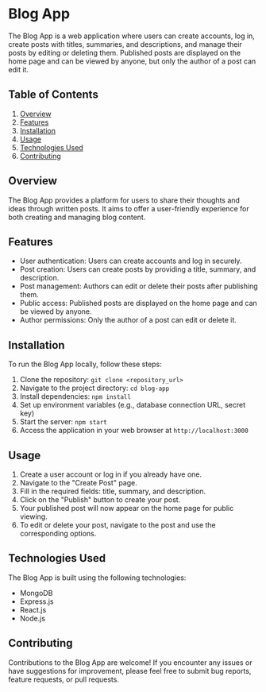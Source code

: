 <!DOCTYPE html>
<html lang="en">
<head>
    <meta charset="UTF-8">
    <meta name="viewport" content="width=device-width, initial-scale=1.0">
</head>
<body>

<h1>Blog App</h1>

<p>The Blog App is a web application where users can create accounts, log in, create posts with titles, summaries, and descriptions, and manage their posts by editing or deleting them. Published posts are displayed on the home page and can be viewed by anyone, but only the author of a post can edit it.</p>

<h2>Table of Contents</h2>

<ol>
    <li><a href="#overview">Overview</a></li>
    <li><a href="#features">Features</a></li>
    <li><a href="#installation">Installation</a></li>
    <li><a href="#usage">Usage</a></li>
    <li><a href="#technologies-used">Technologies Used</a></li>
    <li><a href="#contributing">Contributing</a></li>
</ol>

<h2 id="overview">Overview</h2>

<p>The Blog App provides a platform for users to share their thoughts and ideas through written posts. It aims to offer a user-friendly experience for both creating and managing blog content.</p>

<h2 id="features">Features</h2>

<ul>
    <li>User authentication: Users can create accounts and log in securely.</li>
    <li>Post creation: Users can create posts by providing a title, summary, and description.</li>
    <li>Post management: Authors can edit or delete their posts after publishing them.</li>
    <li>Public access: Published posts are displayed on the home page and can be viewed by anyone.</li>
    <li>Author permissions: Only the author of a post can edit or delete it.</li>
</ul>

<h2 id="installation">Installation</h2>

<p>To run the Blog App locally, follow these steps:</p>

<ol>
    <li>Clone the repository: <code>git clone &lt;repository_url&gt;</code></li>
    <li>Navigate to the project directory: <code>cd blog-app</code></li>
    <li>Install dependencies: <code>npm install</code></li>
    <li>Set up environment variables (e.g., database connection URL, secret key)</li>
    <li>Start the server: <code>npm start</code></li>
    <li>Access the application in your web browser at <code>http://localhost:3000</code></li>
</ol>

<h2 id="usage">Usage</h2>

<ol>
    <li>Create a user account or log in if you already have one.</li>
    <li>Navigate to the "Create Post" page.</li>
    <li>Fill in the required fields: title, summary, and description.</li>
    <li>Click on the "Publish" button to create your post.</li>
    <li>Your published post will now appear on the home page for public viewing.</li>
    <li>To edit or delete your post, navigate to the post and use the corresponding options.</li>
</ol>

<h2 id="technologies-used">Technologies Used</h2>

<p>The Blog App is built using the following technologies:</p>

<ul>
    <li>MongoDB</li>
    <li>Express.js</li>
    <li>React.js</li>
    <li>Node.js</li>
</ul>

<h2 id="contributing">Contributing</h2>

<p>Contributions to the Blog App are welcome! If you encounter any issues or have suggestions for improvement, please feel free to submit bug reports, feature requests, or pull requests.</p>

</body>
</html>
